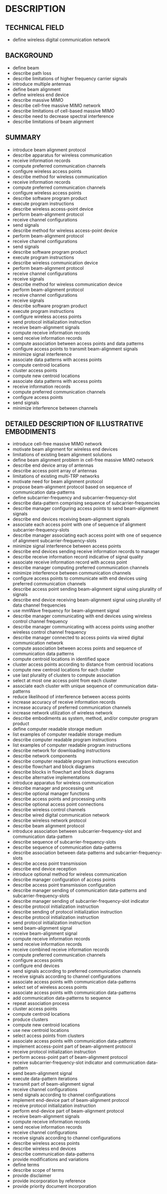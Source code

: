 # DESCRIPTION

## TECHNICAL FIELD

- define wireless digital communication network

## BACKGROUND

- define beam
- describe path loss
- describe limitations of higher frequency carrier signals
- introduce multiple antennas
- define beam alignment
- define wireless end device
- describe massive MIMO
- describe cell-free massive MIMO network
- describe limitations of cell-based massive MIMO
- describe need to decrease spectral interference
- describe limitations of beam alignment

## SUMMARY

- introduce beam alignment protocol
- describe apparatus for wireless communication
- receive information records
- compute preferred communication channels
- configure wireless access points
- describe method for wireless communication
- receive information records
- compute preferred communication channels
- configure wireless access points
- describe software program product
- execute program instructions
- describe wireless access-point device
- perform beam-alignment protocol
- receive channel configurations
- send signals
- describe method for wireless access-point device
- perform beam-alignment protocol
- receive channel configurations
- send signals
- describe software program product
- execute program instructions
- describe wireless communication device
- perform beam-alignment protocol
- receive channel configurations
- receive signals
- describe method for wireless communication device
- perform beam-alignment protocol
- receive channel configurations
- receive signals
- describe software program product
- execute program instructions
- configure wireless access points
- send protocol initialization instruction
- receive beam-alignment signals
- compute receive information records
- send receive information records
- compute association between access points and data patterns
- configure access points to transmit beam-alignment signals
- minimize signal interference
- associate data patterns with access points
- compute centroid locations
- cluster access points
- compute new centroid locations
- associate data patterns with access points
- receive information records
- compute preferred communication channels
- configure access points
- send signals
- minimize interference between channels

## DETAILED DESCRIPTION OF ILLUSTRATIVE EMBODIMENTS

- introduce cell-free massive MIMO network
- motivate beam alignment for wireless end devices
- limitations of existing beam alignment solutions
- define beam alignment problem in cell-free massive MIMO network
- describe end device array of antennas
- describe access point array of antennas
- limitations of existing multi-TRP networks
- motivate need for beam alignment protocol
- propose beam-alignment protocol based on sequence of communication data-patterns
- define subcarrier-frequency and subcarrier-frequency-slot
- describe data-pattern comprising sequence of subcarrier-frequencies
- describe manager configuring access points to send beam-alignment signals
- describe end devices receiving beam-alignment signals
- associate each access point with one of sequence of alignment subcarrier-frequency-slots
- describe manager associating each access point with one of sequence of alignment subcarrier-frequency-slots
- minimize signal interference between access points
- describe end devices sending receive information records to manager
- describe receive information record indicative of signal quality
- associate receive information record with access point
- describe manager computing preferred communication channels
- minimize interference between communication channels
- configure access points to communicate with end devices using preferred communication channels
- describe access point sending beam-alignment signal using plurality of signals
- describe end device receiving beam-alignment signal using plurality of data channel frequencies
- use mmWave frequency for beam-alignment signal
- describe manager communicating with end devices using wireless control channel frequency
- describe manager communicating with access points using another wireless control channel frequency
- describe manager connected to access points via wired digital communication network
- compute association between access points and sequence of communication data patterns
- compute centroid locations in identified space
- cluster access points according to distance from centroid locations
- compute new centroid locations for each cluster
- use last plurality of clusters to compute association
- select at most one access point from each cluster
- associate each cluster with unique sequence of communication data-patterns
- reduce likelihood of interference between access points
- increase accuracy of receive information records
- increase accuracy of preferred communication channels
- increase network utilization of wireless network
- describe embodiments as system, method, and/or computer program product
- define computer readable storage medium
- list examples of computer readable storage medium
- describe computer readable program instructions
- list examples of computer readable program instructions
- describe network for downloading instructions
- describe network components
- describe computer readable program instructions execution
- describe flowchart and block diagrams
- describe blocks in flowchart and block diagrams
- describe alternative implementations
- introduce apparatus for wireless communication
- describe manager and processing unit
- describe optional manager functions
- describe access points and processing units
- describe optional access point connections
- describe wireless control channels
- describe wired digital communication network
- describe wireless network protocol
- describe beam alignment protocol
- introduce association between subcarrier-frequency-slot and communication data-pattern
- describe sequence of subcarrier-frequency-slots
- describe sequence of communication data-patterns
- describe association between data-patterns and subcarrier-frequency-slots
- describe access point transmission
- describe end device reception
- introduce optional method for wireless communication
- describe manager configuration of access points
- describe access point transmission configuration
- describe manager sending of communication data-patterns and subcarrier-frequency-slots
- describe manager sending of subcarrier-frequency-slot indicator
- describe protocol initialization instruction
- describe sending of protocol initialization instruction
- describe protocol initialization instruction
- send protocol initialization instruction
- send beam-alignment signal
- receive beam-alignment signal
- compute receive information records
- send receive information records
- receive combined receive information records
- compute preferred communication channels
- configure access points
- configure end devices
- send signals according to preferred communication channels
- receive signals according to channel configurations
- associate access points with communication data-patterns
- select set of wireless access points
- associate access points with communication data-patterns
- add communication data-patterns to sequence
- repeat association process
- cluster access points
- compute centroid locations
- produce clusters
- compute new centroid locations
- use new centroid locations
- select access points from clusters
- associate access points with communication data-patterns
- implement access-point part of beam-alignment protocol
- receive protocol initialization instruction
- perform access-point part of beam-alignment protocol
- receive subcarrier-frequency-slot indicator and communication data-pattern
- send beam-alignment signal
- execute data-pattern iterations
- transmit part of beam-alignment signal
- receive channel configurations
- send signals according to channel configurations
- implement end-device part of beam-alignment protocol
- receive protocol initialization instruction
- perform end-device part of beam-alignment protocol
- receive beam-alignment signals
- compute receive information records
- send receive information records
- receive channel configurations
- receive signals according to channel configurations
- describe wireless access points
- describe wireless end devices
- describe communication data-patterns
- provide modifications and variations
- define terms
- describe scope of terms
- provide disclaimer
- provide incorporation by reference
- provide priority document incorporation

